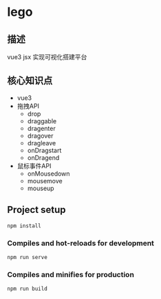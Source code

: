# lego

## 描述
vue3 jsx 实现可视化搭建平台

## 核心知识点
- vue3
- 拖拽API
    - drop
    - draggable
    - dragenter
    - dragover
    - dragleave
    - onDragstart
    - onDragend
- 鼠标事件API
    - onMousedown
    - mousemove
    - mouseup

## Project setup
```
npm install
```

### Compiles and hot-reloads for development
```
npm run serve
```

### Compiles and minifies for production
```
npm run build
```

